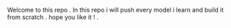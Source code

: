 Welcome to this repo .
In this repo i will push every model i learn and build it from scratch .
hope you like it ! .


